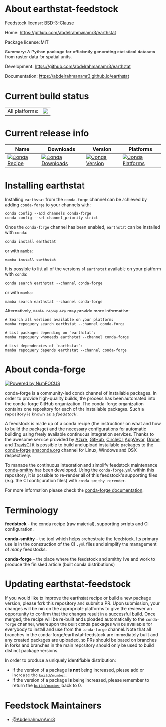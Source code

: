About earthstat-feedstock
=========================

Feedstock license: [BSD-3-Clause](https://github.com/conda-forge/earthstat-feedstock/blob/main/LICENSE.txt)

Home: https://github.com/abdelrahmanamr3/earthstat

Package license: MIT

Summary: A Python package for efficiently generating statistical datasets from raster data for spatial units.

Development: https://github.com/abdelrahmanamr3/earthstat

Documentation: https://abdelrahmanamr3.github.io/earthstat

Current build status
====================


<table><tr><td>All platforms:</td>
    <td>
      <a href="https://dev.azure.com/conda-forge/feedstock-builds/_build/latest?definitionId=21912&branchName=main">
        <img src="https://dev.azure.com/conda-forge/feedstock-builds/_apis/build/status/earthstat-feedstock?branchName=main">
      </a>
    </td>
  </tr>
</table>

Current release info
====================

| Name | Downloads | Version | Platforms |
| --- | --- | --- | --- |
| [![Conda Recipe](https://img.shields.io/badge/recipe-earthstat-green.svg)](https://anaconda.org/conda-forge/earthstat) | [![Conda Downloads](https://img.shields.io/conda/dn/conda-forge/earthstat.svg)](https://anaconda.org/conda-forge/earthstat) | [![Conda Version](https://img.shields.io/conda/vn/conda-forge/earthstat.svg)](https://anaconda.org/conda-forge/earthstat) | [![Conda Platforms](https://img.shields.io/conda/pn/conda-forge/earthstat.svg)](https://anaconda.org/conda-forge/earthstat) |

Installing earthstat
====================

Installing `earthstat` from the `conda-forge` channel can be achieved by adding `conda-forge` to your channels with:

```
conda config --add channels conda-forge
conda config --set channel_priority strict
```

Once the `conda-forge` channel has been enabled, `earthstat` can be installed with `conda`:

```
conda install earthstat
```

or with `mamba`:

```
mamba install earthstat
```

It is possible to list all of the versions of `earthstat` available on your platform with `conda`:

```
conda search earthstat --channel conda-forge
```

or with `mamba`:

```
mamba search earthstat --channel conda-forge
```

Alternatively, `mamba repoquery` may provide more information:

```
# Search all versions available on your platform:
mamba repoquery search earthstat --channel conda-forge

# List packages depending on `earthstat`:
mamba repoquery whoneeds earthstat --channel conda-forge

# List dependencies of `earthstat`:
mamba repoquery depends earthstat --channel conda-forge
```


About conda-forge
=================

[![Powered by
NumFOCUS](https://img.shields.io/badge/powered%20by-NumFOCUS-orange.svg?style=flat&colorA=E1523D&colorB=007D8A)](https://numfocus.org)

conda-forge is a community-led conda channel of installable packages.
In order to provide high-quality builds, the process has been automated into the
conda-forge GitHub organization. The conda-forge organization contains one repository
for each of the installable packages. Such a repository is known as a *feedstock*.

A feedstock is made up of a conda recipe (the instructions on what and how to build
the package) and the necessary configurations for automatic building using freely
available continuous integration services. Thanks to the awesome service provided by
[Azure](https://azure.microsoft.com/en-us/services/devops/), [GitHub](https://github.com/),
[CircleCI](https://circleci.com/), [AppVeyor](https://www.appveyor.com/),
[Drone](https://cloud.drone.io/welcome), and [TravisCI](https://travis-ci.com/)
it is possible to build and upload installable packages to the
[conda-forge](https://anaconda.org/conda-forge) [anaconda.org](https://anaconda.org/)
channel for Linux, Windows and OSX respectively.

To manage the continuous integration and simplify feedstock maintenance
[conda-smithy](https://github.com/conda-forge/conda-smithy) has been developed.
Using the ``conda-forge.yml`` within this repository, it is possible to re-render all of
this feedstock's supporting files (e.g. the CI configuration files) with ``conda smithy rerender``.

For more information please check the [conda-forge documentation](https://conda-forge.org/docs/).

Terminology
===========

**feedstock** - the conda recipe (raw material), supporting scripts and CI configuration.

**conda-smithy** - the tool which helps orchestrate the feedstock.
                   Its primary use is in the construction of the CI ``.yml`` files
                   and simplify the management of *many* feedstocks.

**conda-forge** - the place where the feedstock and smithy live and work to
                  produce the finished article (built conda distributions)


Updating earthstat-feedstock
============================

If you would like to improve the earthstat recipe or build a new
package version, please fork this repository and submit a PR. Upon submission,
your changes will be run on the appropriate platforms to give the reviewer an
opportunity to confirm that the changes result in a successful build. Once
merged, the recipe will be re-built and uploaded automatically to the
`conda-forge` channel, whereupon the built conda packages will be available for
everybody to install and use from the `conda-forge` channel.
Note that all branches in the conda-forge/earthstat-feedstock are
immediately built and any created packages are uploaded, so PRs should be based
on branches in forks and branches in the main repository should only be used to
build distinct package versions.

In order to produce a uniquely identifiable distribution:
 * If the version of a package **is not** being increased, please add or increase
   the [``build/number``](https://docs.conda.io/projects/conda-build/en/latest/resources/define-metadata.html#build-number-and-string).
 * If the version of a package **is** being increased, please remember to return
   the [``build/number``](https://docs.conda.io/projects/conda-build/en/latest/resources/define-metadata.html#build-number-and-string)
   back to 0.

Feedstock Maintainers
=====================

* [@AbdelrahmanAmr3](https://github.com/AbdelrahmanAmr3/)

